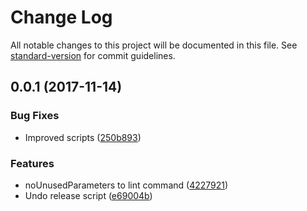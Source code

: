 # Change Log

All notable changes to this project will be documented in this file. See [standard-version](https://github.com/conventional-changelog/standard-version) for commit guidelines.

<a name="0.0.1"></a>
## 0.0.1 (2017-11-14)


### Bug Fixes

* Improved scripts ([250b893](https://github.com/unlight/node-package-starter/commit/250b893))


### Features

* noUnusedParameters to lint command ([4227921](https://github.com/unlight/node-package-starter/commit/4227921))
* Undo release script ([e69004b](https://github.com/unlight/node-package-starter/commit/e69004b))
